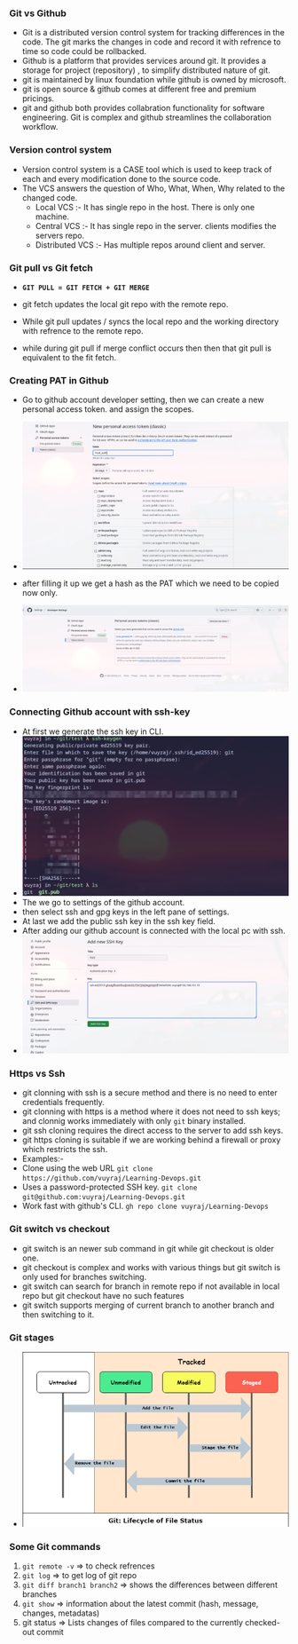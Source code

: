 
### Git vs Github

- Git is a distributed version control system for tracking differences in the code. The git marks the changes in code and record it with refrence to time so code could be rollbacked.
- Github is a platform that provides services around git. It provides a storage for project (repository) , to simplify distributed nature of git.
- git is maintained by linux foundation while github is owned by microsoft.
- git is open source & github comes at different free and premium pricings.
- git and github both provides collabration functionality for software engineering. Git is complex and github streamlines the collaboration workflow. 


### Version control system

- Version control system is a CASE tool which is used to keep track of each and every modification done to the source code.
- The VCS answers the question of Who, What, When, Why related to the changed code.
	- Local VCS :- It has single repo in the host. There is only one machine.
	- Central VCS :- It has single repo in the server. clients modifies the servers repo.
	- Distributed VCS :- Has multiple repos around client and server.

### Git pull vs Git fetch

- **`GIT PULL = GIT FETCH + GIT MERGE`**

- git fetch updates the local git repo with the remote repo.
- While git pull updates / syncs the local repo and the working directory with refrence to the remote repo.
- while during git pull if merge conflict occurs then then that git pull is equivalent to the fit fetch.


### Creating PAT in Github

- Go to  github account developer setting, then we can create a new personal access token. and assign the scopes.
- ![](Images/d10-pat1.png)
- after filling it up we get a hash as the PAT which we need to be  copied now only. 

- ![](Images/d10-pat2.png)


### Connecting Github account with ssh-key

- At first we generate the ssh key in CLI.
- ![](Images/d10-gitssh.png)
- The we go to settings of the github account.
- then select ssh and gpg keys in the left pane of settings.
- At last we add the public ssh key in the  ssh key field.
- After adding our github account is connected with the local pc with ssh.
- ![](Images/d10-githubssh.png)



###  Https vs Ssh

- git clonning with ssh is a secure method and there is no need to enter credentials frequently.
- git clonning with https is a  method where it does not need to ssh keys; and clonnig works immediately with only `git` binary installed.
- git ssh cloning requires the direct access to the server to add ssh keys.
- git https cloning is suitable if we are working behind a firewall or proxy which restricts the ssh.
- Examples:-
-  Clone using the web URL `git clone https://github.com/vuyraj/Learning-Devops.git`
- Uses a password-protected SSH key. `git clone git@github.com:vuyraj/Learning-Devops.git`
-  Work fast with github's CLI. `gh repo clone vuyraj/Learning-Devops`







### Git switch vs checkout

- git switch is an newer sub command in git while git checkout is older one.
- git checkout is complex and works with various things but git switch is only used for branches switching.
- git switch can search for branch in remote repo if not available in local repo but git checkout have no such features
- git switch supports merging of current branch to another branch and then switching to it.



### Git stages
- ![](Images/d10-git-stages.png)



### Some Git commands 

1. `git remote -v` => to check refrences
2. `git log` => to get log of git repo
3. `git diff branch1 branch2` => shows the differences between different branches
4. `git show` =>  information about the latest commit (hash, message, changes, metadatas)
5. git status => Lists changes of files compared to the currently checked-out commit
